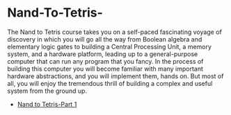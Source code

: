 # Nand-To-Tetris-
<p>
The Nand to Tetris course takes you on a self-paced fascinating voyage of discovery in which you will go all the way from Boolean algebra and elementary logic gates to building a Central Processing Unit, a memory system, and a hardware platform, leading up to a general-purpose computer that can run any program that you fancy. In the process of building this computer you will become familiar with many important hardware abstractions, and you will implement them, hands on. But most of all, you will enjoy the tremendous thrill of building a complex and useful system from the ground up.
</p>

* [Nand to Tetris-Part 1](https://github.com/Jai4/Nand-To-Tetris-/tree/master/src/Part%201)
